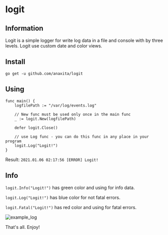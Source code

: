 # logit

## Information

Logit is a simple logger for write log data in a file and console with by three levels.
Logit use custom date and color views.

## Install
`go get -u github.com/anaxita/logit`

## Using
```
func main() {
	logfilePath := "/var/log/events.log"

	// New func must be used only once in the main func
	_ := logit.New(logfilePath) 
	
	defer logit.Close()

	// use Log func - you can do this func in any place in your program
	logit.Log("Logit!")
}
```
Result: `2021.01.06 02:17:56 [ERROR] Logit!`
## Info

`logit.Info("Logit!")` has green color and using for info data.

`logit.Log("Logit!")` has blue color for not fatal errors.

`logit.Fatal("Logit!")` has red color and using for fatal errors.

![example_log](https://i.ibb.co/YkL9wZN/log.png)

That's all. Enjoy!
